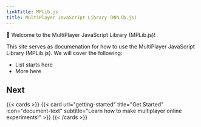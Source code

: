 ```yaml
---
linkTitle: MPLib.js
title: MultiPlayer JavaScript Library (MPLib.js)
---
```


👋 Welcome to the MultiPlayer JavaScript Library (MPLib.js)!

<!--more-->

This site serves as documenation for how to use the MultiPlayer JavaScript Library (MPLib.js). We will cover the following:
- List starts here
- More here

## Next

{{< cards >}}
  {{< card url="getting-started" title="Get Started" icon="document-text" subtitle="Learn how to make multiplayer online experiments!" >}}
{{< /cards >}}
